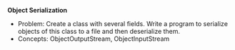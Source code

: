 **Object Serialization**
- Problem: Create a class with several fields. Write a program to serialize objects of this class to a file and then deserialize them.
- Concepts: ObjectOutputStream, ObjectInputStream